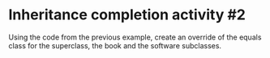# Inheritance completion activity \#2

Using the code from the previous example, create an override of the equals class for the superclass, the book and the software subclasses.

